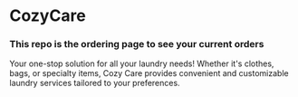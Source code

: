 # CozyCare
### This repo is the ordering page to see your current orders
Your one-stop solution for all your laundry needs! Whether it's clothes, bags, or specialty items, Cozy Care provides convenient and customizable laundry services tailored to your preferences.
